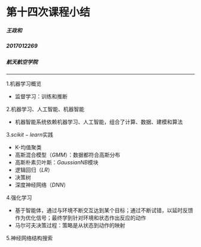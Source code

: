 # 第十四次课程小结

##### 王政和

##### 2017012269

##### 航天航空学院

***

1.机器学习概览

* 监督学习：训练和推断

2.机器学习、人工智能、机器智能

* 机器智能系统依赖机器学习、人工智能，组合了计算、数据、建模和算法

3.$scikit-learn$实践

* K-均值聚类
* 高斯混合模型（$GMM$）：数据都符合高斯分布
* 高斯朴素贝叶斯：$GaussianNB$模块
* 逻辑回归（$LR$）
* 决策树
* 深度神经网络（$DNN$）

4.强化学习

* 基于智能体，通过与环境不断交互达到某个目标；通过不断试错，以延时反馈作为优化信号；最终学到针对环境和状态作出反应的动作
* 马尔可夫决策过程：策略是从状态到动作的映射

5.神经网络结构搜索